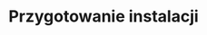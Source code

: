 ---
title: Przygotowanie instalacji
linkTitle: Przygotowanie instalacji
weight: 3
description: >
    Opis przygotowania instalacji nośnika instalacyjnego z macOS.
---